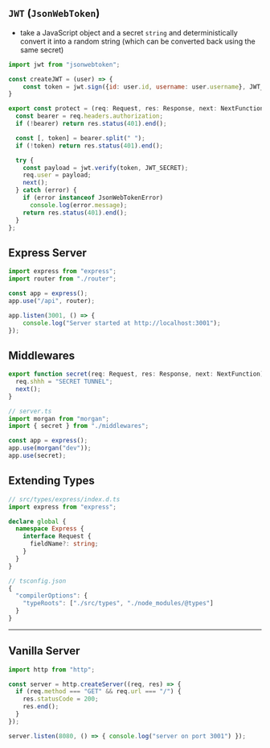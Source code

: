 ## `JWT` (`JsonWebToken`)
- take a JavaScript object and a secret `string` and deterministically convert it into a random string (which can be converted back using the same secret)
```javascript
import jwt from "jsonwebtoken";

const createJWT = (user) => {
    const token = jwt.sign({id: user.id, username: user.username}, JWT_SECRET)
}
```

```typescript
export const protect = (req: Request, res: Response, next: NextFunction) => {
  const bearer = req.headers.authorization;
  if (!bearer) return res.status(401).end();

  const [, token] = bearer.split(" ");
  if (!token) return res.status(401).end();

  try {
    const payload = jwt.verify(token, JWT_SECRET);
    req.user = payload;
    next();
  } catch (error) {
    if (error instanceof JsonWebTokenError)
      console.log(error.message);
    return res.status(401).end();
  }
};
```

## Express Server
```javascript
import express from "express";
import router from "./router";

const app = express();
app.use("/api", router);

app.listen(3001, () => {
	console.log("Server started at http://localhost:3001");
});
```

## Middlewares
```typescript
export function secret(req: Request, res: Response, next: NextFunction) {
  req.shhh = "SECRET TUNNEL";
  next();
}
```

```typescript
// server.ts
import morgan from "morgan";
import { secret } from "./middlewares";

const app = express();
app.use(morgan("dev"));
app.use(secret);
```
## Extending Types
```typescript
// src/types/express/index.d.ts
import express from "express";

declare global {
  namespace Express {
    interface Request {
      fieldName?: string;
    }
  }
}
```

```typescript
// tsconfig.json
{
  "compilerOptions": {
    "typeRoots": ["./src/types", "./node_modules/@types"]
  }
}
```

----
## Vanilla Server
```javascript
import http from "http";

const server = http.createServer((req, res) => {
  if (req.method === "GET" && req.url === "/") {
    res.statusCode = 200;
    res.end();
  }
});

server.listen(8080, () => { console.log("server on port 3001") });
```